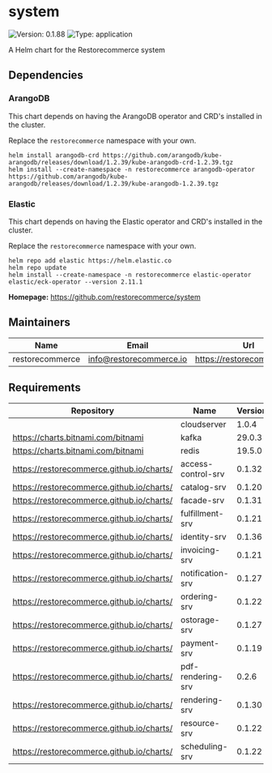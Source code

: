 # system

![Version: 0.1.88](https://img.shields.io/badge/Version-0.1.88-informational?style=flat-square) ![Type: application](https://img.shields.io/badge/Type-application-informational?style=flat-square)

A Helm chart for the Restorecommerce system

## Dependencies

### ArangoDB

This chart depends on having the ArangoDB operator and CRD's installed in the cluster.

Replace the `restorecommerce` namespace with your own.

```shell
helm install arangodb-crd https://github.com/arangodb/kube-arangodb/releases/download/1.2.39/kube-arangodb-crd-1.2.39.tgz
helm install --create-namespace -n restorecommerce arangodb-operator https://github.com/arangodb/kube-arangodb/releases/download/1.2.39/kube-arangodb-1.2.39.tgz
```

### Elastic

This chart depends on having the Elastic operator and CRD's installed in the cluster.

Replace the `restorecommerce` namespace with your own.

```shell
helm repo add elastic https://helm.elastic.co
helm repo update
helm install --create-namespace -n restorecommerce elastic-operator elastic/eck-operator --version 2.11.1
```

**Homepage:** <https://github.com/restorecommerce/system>

## Maintainers

| Name | Email | Url |
| ---- | ------ | --- |
| restorecommerce | <info@restorecommerce.io> | <https://restorecommerce.io/> |

## Requirements

| Repository | Name | Version |
|------------|------|---------|
|  | cloudserver | 1.0.4 |
| https://charts.bitnami.com/bitnami | kafka | 29.0.3 |
| https://charts.bitnami.com/bitnami | redis | 19.5.0 |
| https://restorecommerce.github.io/charts/ | access-control-srv | 0.1.32 |
| https://restorecommerce.github.io/charts/ | catalog-srv | 0.1.20 |
| https://restorecommerce.github.io/charts/ | facade-srv | 0.1.31 |
| https://restorecommerce.github.io/charts/ | fulfillment-srv | 0.1.21 |
| https://restorecommerce.github.io/charts/ | identity-srv | 0.1.36 |
| https://restorecommerce.github.io/charts/ | invoicing-srv | 0.1.21 |
| https://restorecommerce.github.io/charts/ | notification-srv | 0.1.27 |
| https://restorecommerce.github.io/charts/ | ordering-srv | 0.1.22 |
| https://restorecommerce.github.io/charts/ | ostorage-srv | 0.1.27 |
| https://restorecommerce.github.io/charts/ | payment-srv | 0.1.19 |
| https://restorecommerce.github.io/charts/ | pdf-rendering-srv | 0.2.6 |
| https://restorecommerce.github.io/charts/ | rendering-srv | 0.1.30 |
| https://restorecommerce.github.io/charts/ | resource-srv | 0.1.22 |
| https://restorecommerce.github.io/charts/ | scheduling-srv | 0.1.22 |
